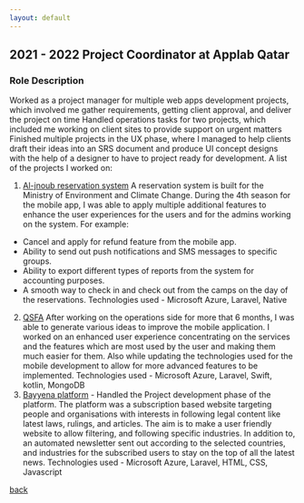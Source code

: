 ```yaml
---
layout: default
---
```


## 2021 - 2022 Project Coordinator at Applab Qatar
### Role Description 
Worked as a project manager for multiple web apps development projects, which involved me gather requirements, getting client approval, and deliver the project on time
Handled operations tasks for two projects, which included me working on client sites to provide support on urgent matters
Finished multiple projects in the UX phase, where I managed to help clients draft their ideas into an SRS document and produce UI concept designs with the help of a designer to have to project ready for development.
A list of the projects I worked on:
1. [Al-jnoub reservation system](https://aljnoub.qa)
A reservation system is built for the Ministry of Environment and Climate Change. During the 4th season for the mobile app, I was able to apply multiple additional features to enhance the user experiences for the users and for the admins working on the system. For example:
- Cancel and apply for refund feature from the mobile app.
- Ability to send out push notifications and SMS messages to specific groups.
- Ability to export different types of reports from the system for accounting purposes.
- A smooth way to check in and check out from the camps on the day of the reservations.
Technologies used - Microsoft Azure, Laravel, Native

2. [QSFA](https://apps.apple.com/ca/app/qsfa/id1316984329)
After working on the operations side for more that 6 months, I was able to generate various ideas to improve the mobile application. I worked on an enhanced user experience concentrating on the services and the features which are most used by the user and making them much easier for them. Also while updating the technologies used for the mobile development to allow for more advanced features to be implemented.
Technologies used - Microsoft Azure, Laravel, Swift, kotlin, MongoDB
3. [Bayyena platform](https://bayyena.com) - Handled the Project development phase of the platform. The platform was a subscription based website targeting people and organisations with interests in following legal content like latest laws, rulings, and articles. The aim is to make a user friendly website to allow filtering, and following specific industries. In addition to, an automated newsletter sent out according to the selected countries, and industries for the subscribed users to stay on the top of all the latest news.
Technologies used - Microsoft Azure, Laravel, HTML, CSS, Javascript


[back](./)
